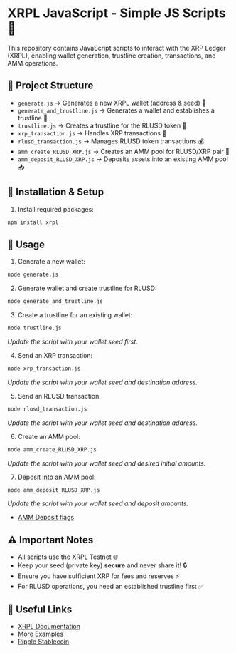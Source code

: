 # XRPL JavaScript - Simple JS Scripts 🚀

This repository contains JavaScript scripts to interact with the XRP Ledger (XRPL), enabling wallet generation, trustline creation, transactions, and AMM operations.

## 📁 Project Structure

- `generate.js` → Generates a new XRPL wallet (address & seed) 🔑
- `generate_and_trustline.js` → Generates a wallet and establishes a trustline 🤝
- `trustline.js` → Creates a trustline for the RLUSD token 🔄
- `xrp_transaction.js` → Handles XRP transactions 💸
- `rlusd_transaction.js` → Manages RLUSD token transactions 💰
- `amm_create_RLUSD_XRP.js` → Creates an AMM pool for RLUSD/XRP pair 🏦
- `amm_deposit_RLUSD_XRP.js` → Deposits assets into an existing AMM pool 📥

## 🔧 Installation & Setup

1. Install required packages:
```bash
npm install xrpl
```

## 📝 Usage

1. Generate a new wallet:
```bash
node generate.js
```

2. Generate wallet and create trustline for RLUSD:
```bash
node generate_and_trustline.js
```

3. Create a trustline for an existing wallet:
```bash
node trustline.js
```
*Update the script with your wallet seed first.*

4. Send an XRP transaction:
```bash
node xrp_transaction.js
```
*Update the script with your wallet seed and destination address.*

5. Send an RLUSD transaction:
```bash
node rlusd_transaction.js
```
*Update the script with your wallet seed and destination address.*

6. Create an AMM pool:
```bash
node amm_create_RLUSD_XRP.js
```
*Update the script with your wallet seed and desired initial amounts.*

7. Deposit into an AMM pool:
```bash
node amm_deposit_RLUSD_XRP.js
```
*Update the script with your wallet seed and deposit amounts.*
- [AMM Deposit flags](https://xrpl.org/docs/references/protocol/transactions/types/ammdeposit)

## ⚠️ Important Notes

- All scripts use the XRPL Testnet 🌐
- Keep your seed (private key) **secure** and never share it! 🔒
- Ensure you have sufficient XRP for fees and reserves ⚡
- For RLUSD operations, you need an established trustline first ✅

## 🔗 Useful Links

- [XRPL Documentation](https://xrpl.org/)
- [More Examples](https://docs.xrpl-commons.org/)
- [Ripple Stablecoin](https://ripple.com/solutions/stablecoin/)

